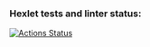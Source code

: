 ### Hexlet tests and linter status:
[![Actions Status](https://github.com/Bobronaud/frontend-project-12/actions/workflows/hexlet-check.yml/badge.svg)](https://github.com/Bobronaud/frontend-project-12/actions)
